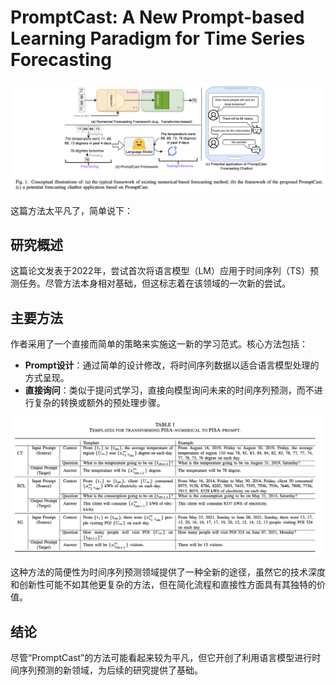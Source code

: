 # PromptCast: A New Prompt-based Learning Paradigm for Time Series Forecasting

![PromptCast 模型架构图](/pic/promptcast/structure.jpg)


这篇方法太平凡了，简单说下：

## 研究概述
这篇论文发表于2022年，尝试首次将语言模型（LM）应用于时间序列（TS）预测任务。尽管方法本身相对基础，但这标志着在该领域的一次新的尝试。

## 主要方法
作者采用了一个直接而简单的策略来实施这一新的学习范式。核心方法包括：

- **Prompt设计**：通过简单的设计修改，将时间序列数据以适合语言模型处理的方式呈现。
- **直接询问**：类似于提问式学习，直接向模型询问未来的时间序列预测，而不进行复杂的转换或额外的预处理步骤。

![PromptCast 方法示意图](/pic/promptcast/prompt.jpg)

这种方法的简便性为时间序列预测领域提供了一种全新的途径，虽然它的技术深度和创新性可能不如其他更复杂的方法，但在简化流程和直接性方面具有其独特的价值。

## 结论
尽管“PromptCast”的方法可能看起来较为平凡，但它开创了利用语言模型进行时间序列预测的新领域，为后续的研究提供了基础。

